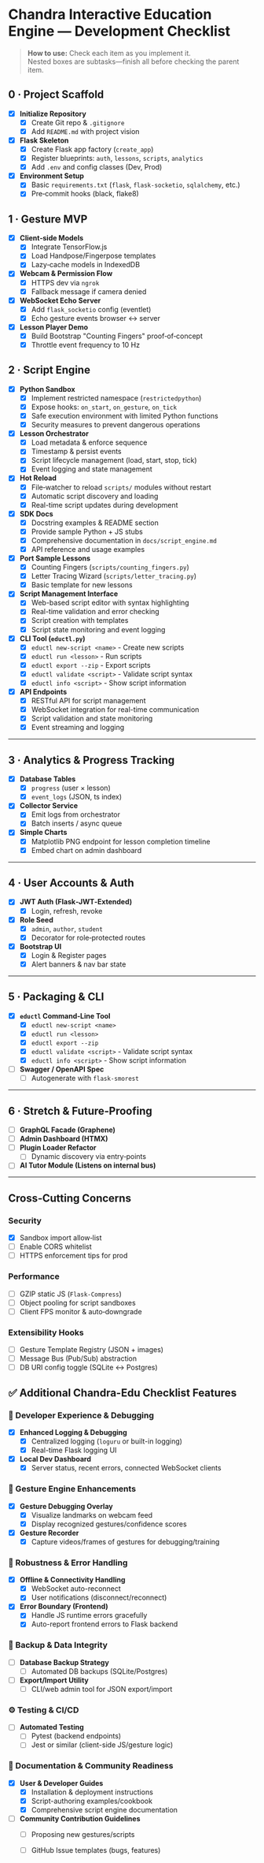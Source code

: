 # Chandra Interactive Education Engine — Development Checklist

> **How to use:** Check each item as you implement it.  
> Nested boxes are subtasks—finish all before checking the parent item.

## 0 · Project Scaffold
- [x] **Initialize Repository**
  - [x] Create Git repo & `.gitignore`
  - [x] Add `README.md` with project vision
- [x] **Flask Skeleton**
  - [x] Create Flask app factory (`create_app`)
  - [x] Register blueprints: `auth`, `lessons`, `scripts`, `analytics`
  - [x] Add `.env` and config classes (Dev, Prod)
- [x] **Environment Setup**
  - [x] Basic `requirements.txt` (`flask`, `flask-socketio`, `sqlalchemy`, etc.)
  - [x] Pre‑commit hooks (black, flake8)

## 1 · Gesture MVP
- [x] **Client‑side Models**
  - [x] Integrate TensorFlow.js
  - [x] Load Handpose/Fingerpose templates
  - [x] Lazy‑cache models in IndexedDB
- [x] **Webcam & Permission Flow**
  - [x] HTTPS dev via `ngrok`
  - [x] Fallback message if camera denied
- [x] **WebSocket Echo Server**
  - [x] Add `flask_socketio` config (eventlet)
  - [x] Echo gesture events browser ↔ server
- [x] **Lesson Player Demo**
  - [x] Build Bootstrap "Counting Fingers" proof‑of‑concept
  - [x] Throttle event frequency to 10 Hz

## 2 · Script Engine
- [x] **Python Sandbox**
  - [x] Implement restricted namespace (`restrictedpython`)
  - [x] Expose hooks: `on_start`, `on_gesture`, `on_tick`
  - [x] Safe execution environment with limited Python functions
  - [x] Security measures to prevent dangerous operations
- [x] **Lesson Orchestrator**
  - [x] Load metadata & enforce sequence
  - [x] Timestamp & persist events
  - [x] Script lifecycle management (load, start, stop, tick)
  - [x] Event logging and state management
- [x] **Hot Reload**
  - [x] File‑watcher to reload `scripts/` modules without restart
  - [x] Automatic script discovery and loading
  - [x] Real-time script updates during development
- [x] **SDK Docs**
  - [x] Docstring examples & README section
  - [x] Provide sample Python + JS stubs
  - [x] Comprehensive documentation in `docs/script_engine.md`
  - [x] API reference and usage examples
- [x] **Port Sample Lessons**
  - [x] Counting Fingers (`scripts/counting_fingers.py`)
  - [x] Letter Tracing Wizard (`scripts/letter_tracing.py`)
  - [x] Basic template for new lessons
- [x] **Script Management Interface**
  - [x] Web-based script editor with syntax highlighting
  - [x] Real-time validation and error checking
  - [x] Script creation with templates
  - [x] Script state monitoring and event logging
- [x] **CLI Tool (`eductl.py`)**
  - [x] `eductl new-script <name>` - Create new scripts
  - [x] `eductl run <lesson>` - Run scripts
  - [x] `eductl export --zip` - Export scripts
  - [x] `eductl validate <script>` - Validate script syntax
  - [x] `eductl info <script>` - Show script information
- [x] **API Endpoints**
  - [x] RESTful API for script management
  - [x] WebSocket integration for real-time communication
  - [x] Script validation and state monitoring
  - [x] Event streaming and logging

---

## 3 · Analytics & Progress Tracking
- [x] **Database Tables**
  - [x] `progress` (user × lesson)
  - [x] `event_logs` (JSON, ts index)
- [x] **Collector Service**
  - [x] Emit logs from orchestrator
  - [x] Batch inserts / async queue
- [x] **Simple Charts**
  - [x] Matplotlib PNG endpoint for lesson completion timeline
  - [x] Embed chart on admin dashboard

---

## 4 · User Accounts & Auth
- [x] **JWT Auth (Flask‑JWT‑Extended)**
  - [x] Login, refresh, revoke
- [x] **Role Seed**
  - [x] `admin`, `author`, `student`
  - [x] Decorator for role‑protected routes
- [x] **Bootstrap UI**
  - [x] Login & Register pages
  - [x] Alert banners & nav bar state

---

## 5 · Packaging & CLI
- [x] **`eductl` Command‑Line Tool**
  - [x] `eductl new-script <name>`
  - [x] `eductl run <lesson>`
  - [x] `eductl export --zip`
  - [x] `eductl validate <script>` - Validate script syntax
  - [x] `eductl info <script>` - Show script information
- [ ] **Swagger / OpenAPI Spec**
  - [ ] Autogenerate with `flask-smorest`

---

## 6 · Stretch & Future‑Proofing
- [ ] **GraphQL Facade (Graphene)**
- [ ] **Admin Dashboard (HTMX)**
- [ ] **Plugin Loader Refactor**
  - [ ] Dynamic discovery via entry‑points
- [ ] **AI Tutor Module (Listens on internal bus)**

---

## Cross‑Cutting Concerns

### Security
- [x] Sandbox import allow‑list
- [ ] Enable CORS whitelist
- [ ] HTTPS enforcement tips for prod

### Performance
- [ ] GZIP static JS (`Flask‑Compress`)
- [ ] Object pooling for script sandboxes
- [ ] Client FPS monitor & auto‑downgrade

### Extensibility Hooks
- [ ] Gesture Template Registry (JSON + images)
- [ ] Message Bus (Pub/Sub) abstraction
- [ ] DB URI config toggle (SQLite ↔ Postgres)

## ✅ Additional Chandra-Edu Checklist Features

### 🔧 Developer Experience & Debugging
- [x] **Enhanced Logging & Debugging**
  - [x] Centralized logging (`loguru` or built-in logging)
  - [x] Real-time Flask logging UI
- [x] **Local Dev Dashboard**
  - [x] Server status, recent errors, connected WebSocket clients

### 🎥 Gesture Engine Enhancements
- [x] **Gesture Debugging Overlay**
  - [x] Visualize landmarks on webcam feed
  - [x] Display recognized gestures/confidence scores
- [x] **Gesture Recorder**
  - [x] Capture videos/frames of gestures for debugging/training

### 📡 Robustness & Error Handling
- [x] **Offline & Connectivity Handling**
  - [x] WebSocket auto-reconnect
  - [x] User notifications (disconnect/reconnect)
- [x] **Error Boundary (Frontend)**
  - [x] Handle JS runtime errors gracefully
  - [x] Auto-report frontend errors to Flask backend

### 📁 Backup & Data Integrity
- [ ] **Database Backup Strategy**
  - [ ] Automated DB backups (SQLite/Postgres)
- [ ] **Export/Import Utility**
  - [ ] CLI/web admin tool for JSON export/import

### ⚙️ Testing & CI/CD
- [ ] **Automated Testing**
  - [ ] Pytest (backend endpoints)
  - [ ] Jest or similar (client-side JS/gesture logic)

### 📖 Documentation & Community Readiness
- [x] **User & Developer Guides**
  - [x] Installation & deployment instructions
  - [x] Script-authoring examples/cookbook
  - [x] Comprehensive script engine documentation
- [ ] **Community Contribution Guidelines**
  - [ ] Proposing new gestures/scripts
  - [ ] GitHub Issue templates (bugs, features)

